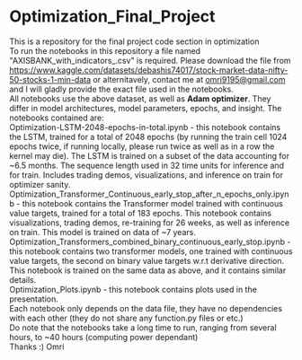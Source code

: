 # Optimization_Final_Project
This is a repository for the final project code section in optimization
<br>
To run the notebooks in this repository a file named "AXISBANK_with_indicators_.csv" is required.
Please download the file from https://www.kaggle.com/datasets/debashis74017/stock-market-data-nifty-50-stocks-1-min-data or alternitavely, contact me at omri9195@gmail.com and I will gladly provide the exact file used in the notebooks.
<br>
All notebooks use the above dataset, as well as **Adam optimizer**. They differ in model architectures, model parameters, epochs, and insight.
The notebooks contained are:<br>
Optimization-LSTM-2048-epochs-in-total.ipynb - this notebook contains the LSTM, trained for a total of 2048 epochs (by running the train cell 1024 epochs twice, if running locally, please run twice as well as in a row the kernel may die).
The LSTM is trained on a subset of the data accounting for ~6.5 months. The sequence length used in 32 time units for inference and for train. Includes trading demos, visualizations, and inference on train for optimizer sanity.<br>
Optimization_Transformer_Continuous_early_stop_after_n_epochs_only.ipynb - this notebook contains the Transformer model trained with continuous value targets, trained for a total of 183 epochs. This notebook contains visualizations, trading demos,
re-training for 26 weeks, as well as inference on train. This model is trained on data of ~7 years.<br>
Optimization_Transformers_combined_binary_continuous_early_stop.ipynb - this notebook contains two transformer models, one trained with continuous value targets, the second on binary value targets w.r.t derivative direction.
This notebook is trained on the same data as above, and it contains similar details.<br>
Optimization_Plots.ipynb - this notebook contains plots used in the presentation.
<br>
Each notebook only depends on the data file, they have no dependencies with each other (they do not share any function.py files or etc.)
<br>
Do note that the notebooks take a long time to run, ranging from several hours, to ~40 hours (computing power dependant)
<br>
Thanks :)
Omri
